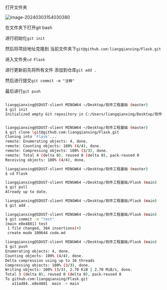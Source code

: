 打开文件夹

![image-20240303154030380](C:\Users\liangqianxing\AppData\Roaming\Typora\typora-user-images\image-20240303154030380.png)

在文件夹下打开git bash

进行初始化`git init`

然后将项目地址克隆到 当前文件夹下`git@github.com:liangqianxing/Flask.git`

进入文件夹`cd Flask`



进行更新前先将所有文件 添加到仓库`git add .`

然后进行提交`git commit -m "注释"`

最后进行`git push`

```bash

liangqianxing@SDUST-slient MINGW64 ~/Desktop/软件工程基础 (master)
$ git init
Initialized empty Git repository in C:/Users/liangqianxing/Desktop/软件工程基础/.git/


liangqianxing@SDUST-slient MINGW64 ~/Desktop/软件工程基础 (master)
$ git clone \git@github.com:liangqianxing/Flask.git
Cloning into 'Flask'...
remote: Enumerating objects: 4, done.
remote: Counting objects: 100% (4/4), done.
remote: Compressing objects: 100% (3/3), done.
remote: Total 4 (delta 0), reused 0 (delta 0), pack-reused 0
Receiving objects: 100% (4/4), done.

liangqianxing@SDUST-slient MINGW64 ~/Desktop/软件工程基础 (master)
$ cd Flask

liangqianxing@SDUST-slient MINGW64 ~/Desktop/软件工程基础/Flask (main)
$ git pull
Already up to date.

liangqianxing@SDUST-slient MINGW64 ~/Desktop/软件工程基础/Flask (main)
$ git add .

liangqianxing@SDUST-slient MINGW64 ~/Desktop/软件工程基础/Flask (main)
$ git commit -m "test"
[main e8e4881] test
 1 file changed, 364 insertions(+)
 create mode 100644 code.md

liangqianxing@SDUST-slient MINGW64 ~/Desktop/软件工程基础/Flask (main)
$ git push
Enumerating objects: 4, done.
Counting objects: 100% (4/4), done.
Delta compression using up to 16 threads
Compressing objects: 100% (3/3), done.
Writing objects: 100% (3/3), 2.70 KiB | 2.70 MiB/s, done.
Total 3 (delta 0), reused 0 (delta 0), pack-reused 0
To github.com:liangqianxing/Flask.git
   a11ad84..e8e4881  main -> main

```

